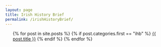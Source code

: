 ```yaml
---
layout: page
title: Irish History Brief
permalink: /irishHistoryBrief/
---
```

<ul>
{% for post in site.posts %}
    {% if post.categories.first == "ihb" %}
        <a href="{{ post.url }}">{{ post.title }}</a>
    {% endif %}
{% endfor %}
</ul>